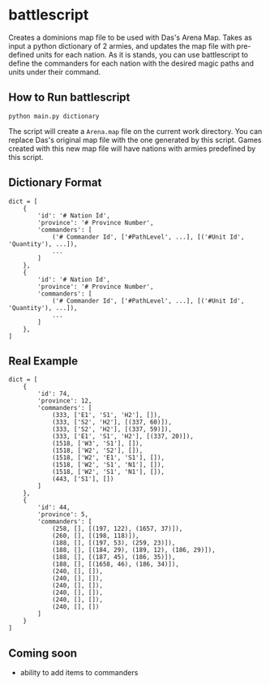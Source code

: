 # battlescript

Creates a dominions map file to be used with Das's Arena Map.
Takes as input a python dictionary of 2 armies, and updates the map file with pre-defined units for each nation.
As it is stands, you can use battlescript to define the commanders for each nation with the desired magic paths and units under their command.

## How to Run battlescript

```python main.py dictionary```

The script will create a ```Arena.map``` file on the current work directory.
You can replace Das's original map file with the one generated by this script.
Games created with this new map file will have nations with armies predefined by this script.


## Dictionary Format

```
dict = [
    {
        'id': '# Nation Id',
        'province': '# Province Number',
        'commanders': [
            ('# Commander Id', ['#PathLevel', ...], [('#Unit Id', 'Quantity'), ...]),
            ...
        ]
    },
    {
        'id': '# Nation Id',
        'province': '# Province Number',
        'commanders': [
            ('# Commander Id', ['#PathLevel', ...], [('#Unit Id', 'Quantity'), ...]),
            ...
        ]
    },
]
```

## Real Example

```
dict = [
    {
        'id': 74,
        'province': 12,
        'commanders': [
            (333, ['E1', 'S1', 'H2'], []),
            (333, ['S2', 'H2'], [(337, 60)]),
            (333, ['S2', 'H2'], [(337, 59)]),
            (333, ['E1', 'S1', 'H2'], [(337, 20)]),
            (1518, ['W3', 'S1'], []),
            (1518, ['W2', 'S2'], []),
            (1518, ['W2', 'E1', 'S1'], []),
            (1518, ['W2', 'S1', 'N1'], []),
            (1518, ['W2', 'S1', 'N1'], []),
            (443, ['S1'], [])
        ]
    },
    {
        'id': 44,
        'province': 5,
        'commanders': [
            (258, [], [(197, 122), (1657, 37)]),
            (260, [], [(198, 118)]),
            (188, [], [(197, 53), (259, 23)]),
            (188, [], [(184, 29), (189, 12), (186, 29)]),
            (188, [], [(187, 45), (186, 35)]),
            (188, [], [(1658, 46), (186, 34)]),
            (240, [], []),
            (240, [], []),
            (240, [], []),
            (240, [], []),
            (240, [], []),
            (240, [], [])
        ]
    }
]
```

## Coming soon
- ability to add items to commanders



